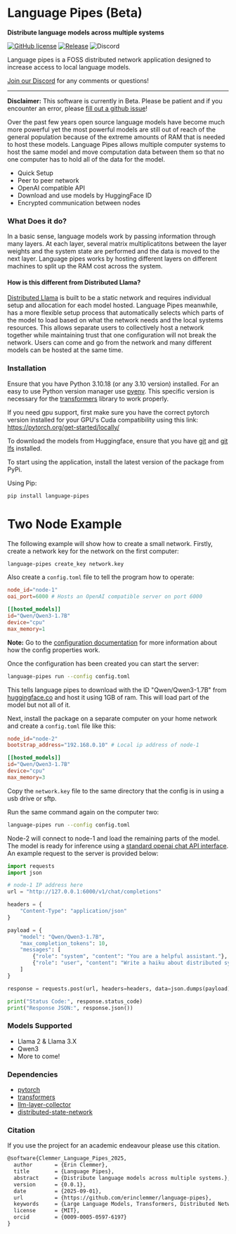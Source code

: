 # Language Pipes (Beta)

**Distribute language models across multiple systems**  

[![GitHub license][License-Image]](License-Url)
[![Release][Release-Image]][Release-Url] 
![Discord](https://img.shields.io/discord/1406717394260594738)


[License-Image]: https://img.shields.io/badge/license-MIT-blue.svg
[License-Url]: https://github.com/erinclemmer/language-pipes/blob/main/LICENSE

[Release-Url]: https://github.com/erinclemmer/language-pipes/releases/latest
[Release-Image]: https://img.shields.io/github/v/release/erinclemmer/language-pipes

[PyPiVersion-Url]: https://img.shields.io/pypi/v/language-pipes
[PythonVersion-Url]: https://img.shields.io/pypi/pyversions/language-pipes

Language pipes is a FOSS distributed network application designed to increase access to local language models.  

[Join our Discord](https://discord.gg/CPvC78E53a) for any comments or questions!  

---  

**Disclaimer:** This software is currently in Beta. Please be patient and if you encounter an error, please [fill out a github issue](https://github.com/erinclemmer/language-pipes/issues/new)!   

Over the past few years open source language models have become much more powerful yet the most powerful models are still out of reach of the general population because of the extreme amounts of RAM that is needed to host these models. Language Pipes allows multiple computer systems to host the same model and move computation data between them so that no one computer has to hold all of the data for the model.
- Quick Setup
- Peer to peer network
- OpenAI compatible API
- Download and use models by HuggingFace ID
- Encrypted communication between nodes

### What Does it do?
In a basic sense, language models work by passing information through many layers. At each layer, several matrix multiplicatitons between the layer weights and the system state are performed and the data is moved to the next layer. Language pipes works by hosting different layers on different machines to split up the RAM cost across the system.

#### How is this different from Distributed Llama?
[Distributed Llama](https://github.com/b4rtaz/distributed-llama) is built to be a static network and requires individual setup and allocation for each model hosted. Language Pipes meanwhile, has a more flexible setup process that automatically selects which parts of the model to load based on what the network needs and the local systems resources. This allows separate users to collectively host a network together while maintaining trust that one configuration will not break the network. Users can come and go from the network and many different models can be hosted at the same time.

### Installation
Ensure that you have Python 3.10.18 (or any 3.10 version) installed. For an easy to use Python version manager use [pyenv](https://github.com/pyenv/pyenv). This specific version is necessary for the [transformers](https://github.com/huggingface/transformers) library to work properly.  
  
If you need gpu support, first make sure you have the correct pytorch version installed for your GPU's Cuda compatibility using this link:  
https://pytorch.org/get-started/locally/

To download the models from Huggingface, ensure that you have [git](https://git-scm.com/) and [git lfs](https://git-lfs.com/) installed.  

To start using the application, install the latest version of the package from PyPi.

Using Pip:
```bash
pip install language-pipes
```

# Two Node Example
The following example will show how to create a small network. Firstly, create a network key for the network on the first computer:
```bash
language-pipes create_key network.key
```

Also create a `config.toml` file to tell the program how to operate:

```toml
node_id="node-1"
oai_port=6000 # Hosts an OpenAI compatible server on port 6000

[[hosted_models]]
id="Qwen/Qwen3-1.7B"
device="cpu"
max_memory=1
```

**Note:** Go to the [configuration documentation](/documentation/configuration.md) for more information about how the config properties work.

Once the configuration has been created you can start the server:
```bash
language-pipes run --config config.toml
```

This tells language pipes to download with the ID "Qwen/Qwen3-1.7B" from [huggingface.co](huggingface.co) and host it using 1GB of ram. This will load part of the model but not all of it.

Next, install the package on a separate computer on your home network and create a `config.toml` file like this:

```toml
node_id="node-2"
bootstrap_address="192.168.0.10" # Local ip address of node-1

[[hosted_models]]
id="Qwen/Qwen3-1.7B"
device="cpu"
max_memory=3
```

Copy the `network.key` file to the same directory that the config is in using a usb drive or sftp. 

Run the same command again on the computer two:
```bash
language-pipes run --config config.toml
```

Node-2 will connect to node-1 and load the remaining parts of the model. The model is ready for inference using a [standard openai chat API interface](https://platform.openai.com/docs/api-reference/chat/create). An example request to the server is provided below:

```python
import requests
import json

# node-1 IP address here
url = "http://127.0.0.1:6000/v1/chat/completions"

headers = {
    "Content-Type": "application/json"
}

payload = {
    "model": "Qwen/Qwen3-1.7B",
    "max_completion_tokens": 10,
    "messages": [
        {"role": "system", "content": "You are a helpful assistant."},
        {"role": "user", "content": "Write a haiku about distributed systems."}
    ]
}

response = requests.post(url, headers=headers, data=json.dumps(payload))

print("Status Code:", response.status_code)
print("Response JSON:", response.json())
```

### Models Supported
* Llama 2 & Llama 3.X  
* Qwen3
* More to come!

### Dependencies
- [pytorch](pytorch.org)
- [transformers](https://huggingface.co/docs/transformers) 
- [llm-layer-collector](https://github.com/erinclemmer/llm-layer-collector)
- [distributed-state-network](https://github.com/erinclemmer/distributed_state_network)

### Citation
If you use the project for an academic endeavour please use this citation.

```latex
@software{Clemmer_Language_Pipes_2025,
  author       = {Erin Clemmer},
  title        = {Language Pipes},
  abstract     = {Distribute language models across multiple systems.},
  version      = {0.0.1},
  date         = {2025-09-01},
  url          = {https://github.com/erinclemmer/language-pipes},
  keywords     = {Large Language Models, Transformers, Distributed Networks},
  license      = {MIT},
  orcid        = {0009-0005-0597-6197}
}
```